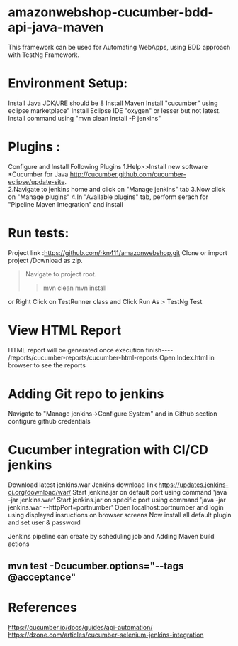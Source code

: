 # amazonwebshop-cucumber-bdd-api-java-maven
This framework can be used for Automating WebApps, using BDD approach with TestNg Framework.

# Environment Setup:
Install Java JDK/JRE should be 8
Install Maven 
Install "cucumber" using eclipse marketplace"
Install Eclipse IDE "oxygen"  or lesser but not latest.
Install command using "mvn clean install -P jenkins"

# Plugins :
Configure and Install Following Plugins
1.Help>>Install new software *Cucumber for Java http://cucumber.github.com/cucumber-eclipse/update-site.  
2.Navigate to jenkins home and click on "Manage jenkins" tab
3.Now click on "Manage plugins"
4.In "Available plugins" tab, perform serach for "Pipeline Maven Integration" and install


# Run tests:
Project link :https://github.com/rkn411/amazonwebshop.git
Clone or import project /Download as zip.
>Navigate to project root.
>>mvn clean
>>mvn install

or 
Right Click on TestRunner class and Click Run As > TestNg Test


# View HTML Report
HTML report will be generated once execution finish---- /reports/cucumber-reports/cucumber-html-reports
Open Index.html in browser to see the reports

# Adding Git repo to jenkins 
Navigate to "Manage jenkins->Configure System" and in Github section configure github credentials

# Cucumber integration with CI/CD jenkins

Download latest jenkins.war Jenkins download link  https://updates.jenkins-ci.org/download/war/
Start jenkins.jar on default port using command 'java -jar jenkins.war'
Start jenkins.jar on specific port using command 'java -jar jenkins.war --httpPort=portnumber'
Open localhost:portnumber and login using displayed insructions on browser screens
Now install all default plugin and set user & password

Jenkins pipeline can create by scheduling job and 
Adding Maven build actions 
## mvn test -Dcucumber.options="--tags @acceptance"


# References
https://cucumber.io/docs/guides/api-automation/  
https://dzone.com/articles/cucumber-selenium-jenkins-integration

